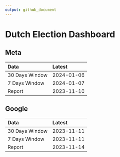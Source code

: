 ```yaml
---
output: github_document
---
```


# Dutch Election Dashboard



## Meta


|Data           |Latest     |
|:--------------|:----------|
|30 Days Window |2024-01-06 |
|7 Days Window  |2024-01-07 |
|Report         |2023-11-10 |

## Google


|Data           |Latest     |
|:--------------|:----------|
|30 Days Window |2023-11-11 |
|7 Days Window  |2023-11-11 |
|Report         |2023-11-14 |
